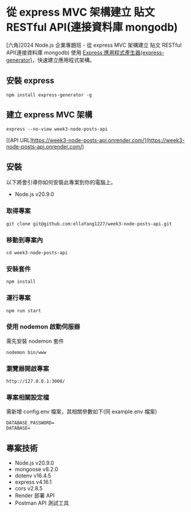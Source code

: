 # 從 express MVC 架構建立 貼文 RESTful API(連接資料庫 mongodb)

[六角]2024 Node.js 企業專題班 - 從 express MVC 架構建立 貼文 RESTful API(連接資料庫 mongodb)
使用 [Express 應用程式產生器(express-generator)](https://expressjs.com/zh-tw/starter/generator.html)，快速建立應用程式架構。

## 安裝 express

```
npm install express-generator -g
```

## 建立 express MVC 架構

```
express --no-view week3-node-posts-api
```

[[API URL]https://week3-node-posts-api.onrender.com/](https://week3-node-posts-api.onrender.com/)

## 安裝

以下將會引導你如何安裝此專案到你的電腦上。

-   Node.js v20.9.0

### 取得專案

```
git clone git@github.com:ellaYang1227/week3-node-posts-api.git
```

### 移動到專案內

```
cd week3-node-posts-api
```

### 安裝套件

```
npm install
```

### 運行專案

```
npm run start
```

### 使用 nodemon 啟動伺服器

需先安裝 nodemon 套件

```
nodemon bin/www
```

### 瀏覽器開啟專案

```
http://127.0.0.1:3000/
```

### 專案相關設定檔

需新增 config.env 檔案，其相關參數如下(同 example.env 檔案)

```
DATABASE_PASSWORD=
DATABASE=
```

## 專案技術

-   Node.js v20.9.0
-   mongoose v8.2.0
-   dotenv v16.4.5
-   express v4.16.1
-   cors v2.8.5
-   Render 部署 API
-   Postman API 測試工具
